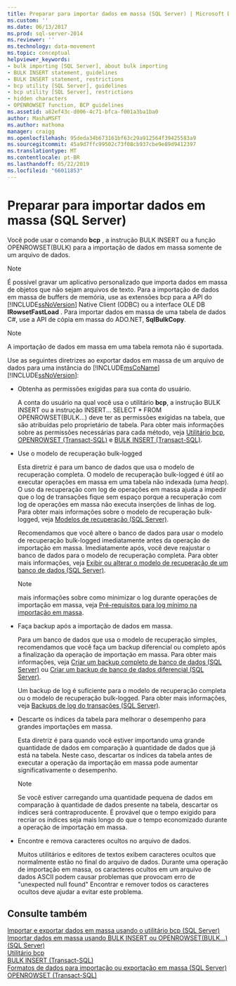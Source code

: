 ```yaml
---
title: Preparar para importar dados em massa (SQL Server) | Microsoft Docs
ms.custom: ''
ms.date: 06/13/2017
ms.prod: sql-server-2014
ms.reviewer: ''
ms.technology: data-movement
ms.topic: conceptual
helpviewer_keywords:
- bulk importing [SQL Server], about bulk importing
- BULK INSERT statement, guidelines
- BULK INSERT statement, restrictions
- bcp utility [SQL Server], guidelines
- bcp utility [SQL Server], restrictions
- hidden characters
- OPENROWSET function, BCP guidelines
ms.assetid: a82ef43c-d006-4c71-bfca-f001a3ba1ba0
author: MashaMSFT
ms.author: mathoma
manager: craigg
ms.openlocfilehash: 95deda34b673161bf63c29a912564f39425583a9
ms.sourcegitcommit: 45a9d7ffc99502c73f08cb937cbe9e89d9412397
ms.translationtype: MT
ms.contentlocale: pt-BR
ms.lasthandoff: 05/22/2019
ms.locfileid: "66011853"
---
```

# <a name="prepare-to-bulk-import-data-sql-server"></a>Preparar para importar dados em massa (SQL Server)
  Você pode usar o comando **bcp** , a instrução BULK INSERT ou a função OPENROWSET(BULK) para a importação de dados em massa somente de um arquivo de dados.  
  
> [!NOTE]  
>  É possível gravar um aplicativo personalizado que importa dados em massa de objetos que não sejam arquivos de texto. Para a importação de dados em massa de buffers de memória, use as extensões bcp para a API do [!INCLUDE[ssNoVersion](../../includes/ssnoversion-md.md)] Native Client (ODBC) ou a interface OLE DB **IRowsetFastLoad** .  Para importar dados em massa de uma tabela de dados C#, use a API de cópia em massa do ADO.NET, **SqlBulkCopy**.  
  
> [!NOTE]  
>  A importação de dados em massa em uma tabela remota não é suportada.  
  
 Use as seguintes diretrizes ao exportar dados em massa de um arquivo de dados para uma instância do [!INCLUDE[msCoName](../../includes/msconame-md.md)] [!INCLUDE[ssNoVersion](../../includes/ssnoversion-md.md)]:  
  
-   Obtenha as permissões exigidas para sua conta do usuário.  
  
     A conta do usuário na qual você usa o utilitário **bcp**, a instrução BULK INSERT ou a instrução INSERT... SELECT * FROM OPENROWSET(BULK...) deve ter as permissões exigidas na tabela, que são atribuídas pelo proprietário de tabela. Para obter mais informações sobre as permissões necessárias para cada método, veja [Utilitário bcp](../../tools/bcp-utility.md), [OPENROWSET &#40;Transact-SQL&#41;](/sql/t-sql/functions/openrowset-transact-sql) e [BULK INSERT &#40;Transact-SQL&#41;](/sql/t-sql/statements/bulk-insert-transact-sql).  
  
-   Use o modelo de recuperação bulk-logged  
  
     Esta diretriz é para um banco de dados que usa o modelo de recuperação completa. O modelo de recuperação bulk-logged é útil ao executar operações em massa em uma tabela não indexada (uma *heap*). O uso da recuperação com log de operações em massa ajuda a impedir que o log de transações fique sem espaço porque a recuperação com log de operações em massa não executa inserções de linhas de log. Para obter mais informações sobre o modelo de recuperação bulk-logged, veja [Modelos de recuperação &#40;SQL Server&#41;](../backup-restore/recovery-models-sql-server.md).  
  
     Recomendamos que você altere o banco de dados para usar o modelo de recuperação bulk-logged imediatamente antes da operação de importação em massa. Imediatamente após, você deve reajustar o banco de dados para o modelo de recuperação completa. Para obter mais informações, veja [Exibir ou alterar o modelo de recuperação de um banco de dados &#40;SQL Server&#41;](../backup-restore/view-or-change-the-recovery-model-of-a-database-sql-server.md).  
  
    > [!NOTE]  
    >  mais informações sobre como minimizar o log durante operações de importação em massa, veja [Pré-requisitos para log mínimo na importação em massa](prerequisites-for-minimal-logging-in-bulk-import.md).  
  
-   Faça backup após a importação de dados em massa.  
  
     Para um banco de dados que usa o modelo de recuperação simples, recomendamos que você faça um backup diferencial ou completo após a finalização da operação de importação em massa. Para obter mais informações, veja [Criar um backup completo de banco de dados &#40;SQL Server&#41;](../backup-restore/create-a-full-database-backup-sql-server.md) ou [Criar um backup de banco de dados diferencial &#40;SQL Server&#41;](../backup-restore/create-a-differential-database-backup-sql-server.md).  
  
     Um backup de log é suficiente para o modelo de recuperação completa ou o modelo de recuperação bulk-logged.  Para obter mais informações, veja [Backups de log do transações &#40;SQL Server&#41;](../backup-restore/transaction-log-backups-sql-server.md).  
  
-   Descarte os índices da tabela para melhorar o desempenho para grandes importações em massa.  
  
     Esta diretriz é para quando você estiver importando uma grande quantidade de dados em comparação à quantidade de dados que já está na tabela. Neste caso, descartar os índices da tabela antes de executar a operação da importação em massa pode aumentar significativamente o desempenho.  
  
    > [!NOTE]  
    >  Se você estiver carregando uma quantidade pequena de dados em comparação à quantidade de dados presente na tabela, descartar os índices será contraproducente. É provável que o tempo exigido para recriar os índices seja mais longo do que o tempo economizado durante a operação de importação em massa.  
  
-   Encontre e remova caracteres ocultos no arquivo de dados.  
  
     Muitos utilitários e editores de textos exibem caracteres ocultos que normalmente estão no final do arquivo de dados. Durante uma operação de importação em massa, os caracteres ocultos em um arquivo de dados ASCII podem causar problemas que provocam erro de "unexpected null found" Encontrar e remover todos os caracteres ocultos deve ajudar a evitar este problema.  
  
## <a name="see-also"></a>Consulte também  
 [Importar e exportar dados em massa usando o utilitário bcp &#40;SQL Server&#41;](import-and-export-bulk-data-by-using-the-bcp-utility-sql-server.md)   
 [Importar dados em massa usando BULK INSERT ou OPENROWSET&#40;BULK...&#41; &#40;SQL Server&#41;](import-bulk-data-by-using-bulk-insert-or-openrowset-bulk-sql-server.md)   
 [Utilitário bcp](../../tools/bcp-utility.md)   
 [BULK INSERT &#40;Transact-SQL&#41;](/sql/t-sql/statements/bulk-insert-transact-sql)   
 [Formatos de dados para importação ou exportação em massa &#40;SQL Server&#41;](data-formats-for-bulk-import-or-bulk-export-sql-server.md)   
 [OPENROWSET &#40;Transact-SQL&#41;](/sql/t-sql/functions/openrowset-transact-sql)  
  
  
